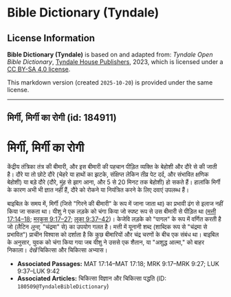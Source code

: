# Bible Dictionary (Tyndale)

## License Information

**Bible Dictionary (Tyndale)** is based on and adapted from: _Tyndale Open Bible Dictionary_, [Tyndale House Publishers](https://tyndaleopenresources.com/), 2023, which is licensed under a [CC BY-SA 4.0 license](https://creativecommons.org/licenses/by-sa/4.0/legalcode.en).

This markdown version (created `2025-10-20`) is provided under the same license.



--------------------------------

## मिर्गी, मिर्गी का रोगी (id: 184911)

मिर्गी, मिर्गी का रोगी
======================

केंद्रीय तंत्रिका तंत्र की बीमारी, और इस बीमारी की पहचान पीड़ित व्यक्ति के बेहोशी और दौरे से की जाती है। दौरे या तो छोटे दौरे (चेहरे या हाथों का झटके, संक्षिप्त लेकिन तीव्र पेट दर्द, और संभावित क्षणिक बेहोशी) या बड़े दौरे (दौरे, मुंह से झाग आना, और 5 से 20 मिनट तक बेहोशी) हो सकते हैं। हालांकि मिर्गी के कारण अभी भी ज्ञात नहीं हैं, दौरे को रोकने या नियंत्रित करने के लिए दवाएं उपलब्ध हैं।

बाइबिल के समय में, मिर्गी (जिसे "गिरने की बीमारी" के रूप में जाना जाता था) का प्रभावी ढंग से इलाज नहीं किया जा सकता था। यीशु ने एक लड़के को चंगा किया जो स्पष्ट रूप से उस बीमारी से पीड़ित था ([मत्ती 17:14–18](https://ref.ly/Matt17:14-Matt17:18); [मरकुस 9:17–27](https://ref.ly/Mark9:17-Mark9:27); [लूका 9:37–42](https://ref.ly/Luke9:37-Luke9:42))। केजेवि लड़के को "पागल" के रूप में वर्णित करती है जो (लैटिन *लूना,* "चंद्रमा" से) का उपयोग गलत है। मत्ती में यूनानी शब्द (शाब्दिक रूप से "चंद्रमा से प्रभावित") प्राचीन विश्वास को दर्शाता है कि कुछ बीमारियों और चंद्र चरणों के बीच एक संबंध था। बाइबिल के अनुसार, युवक को चंगा किया गया जब यीशु ने उससे एक शैतान, या "अशुद्ध आत्मा," को बाहर निकाला। *देखें* चिकित्सा और चिकित्सा अभ्यास।

* **Associated Passages:** MAT 17:14–MAT 17:18; MRK 9:17–MRK 9:27; LUK 9:37–LUK 9:42
* **Associated Articles:** चिकित्सा विज्ञान और चिकित्सा पद्धति (ID: `180509@TyndaleBibleDictionary`)

